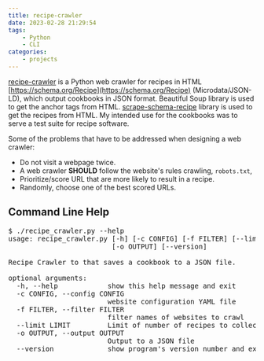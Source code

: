 ```yaml
---
title: recipe-crawler
date: 2023-02-28 21:29:54
tags: 
    - Python
    - CLI
categories:
    - projects
---
```

[recipe-crawler](https://github.com/micahcochran/recipe-crawler) is a Python web crawler for recipes in HTML [https://schema.org/Recipe](https://schema.org/Recipe) (Microdata/JSON-LD), which output cookbooks in JSON format.  Beautiful Soup library is used to get the anchor tags from HTML.  [scrape-schema-recipe](/projects/recipe/) library is used to get the recipes from HTML.  My intended use for the cookbooks was to serve a test suite for recipe software.

Some of the problems that have to be addressed when designing a web crawler:

* Do not visit a webpage twice.
* A web crawler **SHOULD** follow the website's rules crawling, `robots.txt`,
* Prioritize/score URL that are more likely to result in a recipe.
* Randomly, choose one of the best scored URLs.

## Command Line Help

<pre>
$ ./recipe_crawler.py --help
usage: recipe_crawler.py [-h] [-c CONFIG] [-f FILTER] [--limit LIMIT]
                         [-o OUTPUT] [--version]

Recipe Crawler to that saves a cookbook to a JSON file.

optional arguments:
  -h, --help            show this help message and exit
  -c CONFIG, --config CONFIG
                        website configuration YAML file
  -f FILTER, --filter FILTER
                        filter names of websites to crawl
  --limit LIMIT         Limit of number of recipes to collect (default: 20)
  -o OUTPUT, --output OUTPUT
                        Output to a JSON file
  --version             show program's version number and exit
</pre>
<br>